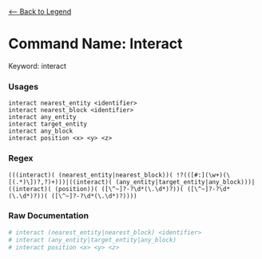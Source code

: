 [<-- Back to Legend](../legend.md)

# Command Name: Interact
Keyword: interact

### Usages
```
interact nearest_entity <identifier>
interact nearest_block <identifier>
interact any_entity
interact target_entity
interact any_block
interact position <x> <y> <z>
```

### Regex
```regexp
(((interact)( (nearest_entity|nearest_block))( !?(([#:](\w+)(\[(.*)\])?,?)+)))|((interact)( (any_entity|target_entity|any_block)))|((interact)( (position))( ([\^~]?-?\d*(\.\d*)?))( ([\^~]?-?\d*(\.\d*)?))( ([\^~]?-?\d*(\.\d*)?))))
```

### Raw Documentation
```yml
# interact (nearest_entity|nearest_block) <identifier>
# interact (any_entity|target_entity|any_block)
# interact position <x> <y> <z>
```
